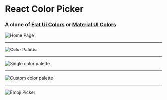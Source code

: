 # React Color Picker

### A clone of [Flat Ui Colors](https://flatuicolors.com/) or [Material UI Colors](http://materialuicolors.co/?utm_source=launchers)

![Home Page](https://raw.githubusercontent.com/priyanshuSharma-WebDev/React-color-picker/master/readme%20image/Screenshot%20(12).png)

---

![Color Palette](https://raw.githubusercontent.com/priyanshuSharma-WebDev/React-color-picker/master/readme%20image/Screenshot%20(13).png)

---

![Single color palette](https://raw.githubusercontent.com/priyanshuSharma-WebDev/React-color-picker/master/readme%20image/Screenshot%20(14).png)

---

![Custom color palette](https://raw.githubusercontent.com/priyanshuSharma-WebDev/React-color-picker/master/readme%20image/Screenshot%20(15).png)

---

![Emoji Picker](https://raw.githubusercontent.com/priyanshuSharma-WebDev/React-color-picker/master/readme%20image/Screenshot%20(16).png)

